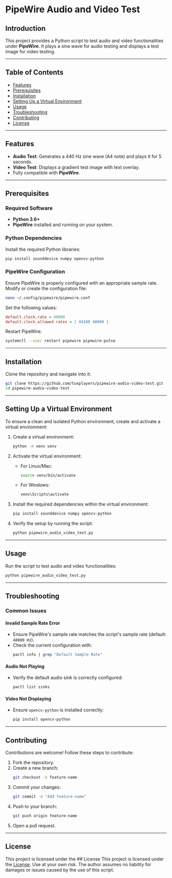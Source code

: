 # PipeWire Audio and Video Test

## Introduction

This project provides a Python script to test audio and video functionalities under **PipeWire**. It plays a sine wave for audio testing and displays a test image for video testing.

---

## Table of Contents

- [Features](#features)
- [Prerequisites](#prerequisites)
- [Installation](#installation)
- [Setting Up a Virtual Environment](#setting-up-a-virtual-environment)
- [Usage](#usage)
- [Troubleshooting](#troubleshooting)
- [Contributing](#contributing)
- [License](#license)

---

## Features

- **Audio Test**: Generates a 440 Hz sine wave (A4 note) and plays it for 5 seconds.
- **Video Test**: Displays a gradient test image with text overlay.
- Fully compatible with **PipeWire**.

---

## Prerequisites

### Required Software

- **Python 3.6+**
- **PipeWire** installed and running on your system.

### Python Dependencies

Install the required Python libraries:
```bash
pip install sounddevice numpy opencv-python
```

### PipeWire Configuration

Ensure PipeWire is properly configured with an appropriate sample rate. Modify or create the configuration file:
```bash
nano ~/.config/pipewire/pipewire.conf
```

Set the following values:
```ini
default.clock.rate = 48000
default.clock.allowed-rates = [ 44100 48000 ]
```

Restart PipeWire:
```bash
systemctl --user restart pipewire pipewire-pulse
```

---

## Installation

Clone the repository and navigate into it:
```bash
git clone https://github.com/tuxplayers/pipewire-audio-video-test.git
cd pipewire-audio-video-test
```

---

## Setting Up a Virtual Environment

To ensure a clean and isolated Python environment, create and activate a virtual environment:

1. Create a virtual environment:
   ```bash
   python -m venv venv
   ```

2. Activate the virtual environment:
   - For Linux/Mac:
     ```bash
     source venv/bin/activate
     ```
   - For Windows:
     ```bash
     venv\Scripts\activate
     ```

3. Install the required dependencies within the virtual environment:
   ```bash
   pip install sounddevice numpy opencv-python
   ```

4. Verify the setup by running the script:
   ```bash
   python pipewire_audio_video_test.py
   ```

---

## Usage

Run the script to test audio and video functionalities:
```bash
python pipewire_audio_video_test.py
```

---

## Troubleshooting

### Common Issues

#### Invalid Sample Rate Error
- Ensure PipeWire's sample rate matches the script's sample rate (default: `48000 Hz`).
- Check the current configuration with:
  ```bash
  pactl info | grep "Default Sample Rate"
  ```

#### Audio Not Playing
- Verify the default audio sink is correctly configured:
  ```bash
  pactl list sinks
  ```

#### Video Not Displaying
- Ensure `opencv-python` is installed correctly:
  ```bash
  pip install opencv-python
  ```

---

## Contributing

Contributions are welcome! Follow these steps to contribute:

1. Fork the repository.
2. Create a new branch:
   ```bash
   git checkout -b feature-name
   ```
3. Commit your changes:
   ```bash
   git commit -m "Add feature-name"
   ```
4. Push to your branch:
   ```bash
   git push origin feature-name
   ```
5. Open a pull request.

---

## License

This project is licensed under the ## License
This project is licensed under the [License](LICENSE). Use at your own risk. The author assumes no liability for damages or issues caused by the use of this script.
